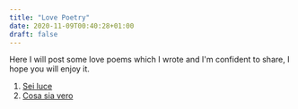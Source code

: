```yaml
---
title: "Love Poetry"
date: 2020-11-09T00:40:28+01:00
draft: false
---
```


Here I will post some love poems which I wrote and I'm confident to share, I hope you will enjoy it.

1. [Sei luce](/lovepoems/Seiluce)
1. [Cosa sia vero](/lovepoems/Cosasiavero.pdf)